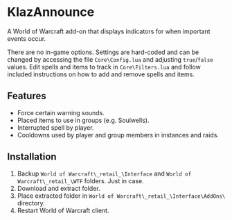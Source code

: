 # KlazAnnounce

A World of Warcraft add-on that displays indicators for when important events occur.

There are no in-game options. Settings are hard-coded and can be changed by accessing the file `Core\Config.lua` and adjusting `true`/`false` values. Edit spells and items to track in `Core\Filters.lua` and follow included instructions on how to add and remove spells and items.

## Features

- Force certain warning sounds.
- Placed items to use in groups (e.g. Soulwells).
- Interrupted spell by player.  
- Cooldowns used by player and group members in instances and raids.

## Installation

1. Backup `World of Warcraft\_retail_\Interface` and `World of Warcraft\_retail_\WTF` folders. Just in case.
2. Download and extract folder.
3. Place extracted folder in `World of Warcraft\_retail_\Interface\AddOns\` directory.
4. Restart World of Warcraft client.
